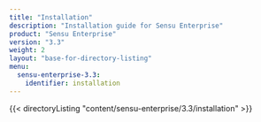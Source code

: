 ```yaml
---
title: "Installation"
description: "Installation guide for Sensu Enterprise"
product: "Sensu Enterprise"
version: "3.3"
weight: 2
layout: "base-for-directory-listing"
menu:
  sensu-enterprise-3.3:
    identifier: installation
---
```


{{< directoryListing "content/sensu-enterprise/3.3/installation" >}}
